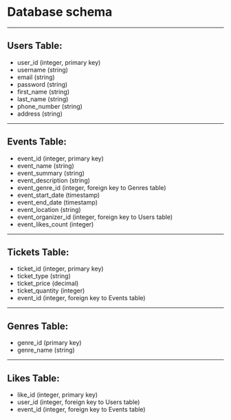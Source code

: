 # Database schema



<hr>

## Users Table:

* user_id (integer, primary key)
* username (string)
* email (string)
* password (string)
* first_name (string)
* last_name (string)
* phone_number (string)
* address (string)

<hr>

## Events Table:

* event_id (integer, primary key)
* event_name (string)
* event_summary (string)
* event_description (string)
* event_genre_id (integer, foreign key to Genres table)
* event_start_date (timestamp)
* event_end_date (timestamp)
* event_location (string)
* event_organizer_id (integer, foreign key to Users table)
* event_likes_count (integer)

<hr>

## Tickets Table:

* ticket_id (integer, primary key)
* ticket_type (string)
* ticket_price (decimal)
* ticket_quantity (integer)
* event_id (integer, foreign key to Events table)

<hr>

## Genres Table:

* genre_id (primary key)
* genre_name (string)

<hr>

## Likes Table:

* like_id (integer, primary key)
* user_id (integer, foreign key to Users table)
* event_id (integer, foreign key to Events table)

